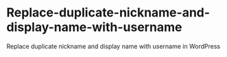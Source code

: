 Replace-duplicate-nickname-and-display-name-with-username
=========================================================

Replace duplicate nickname and display name with username in WordPress
